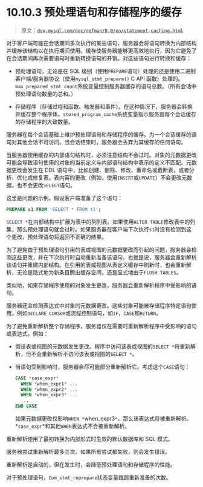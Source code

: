 # 10.10.3 预处理语句和存储程序的缓存

> 原文：[`dev.mysql.com/doc/refman/8.0/en/statement-caching.html`](https://dev.mysql.com/doc/refman/8.0/en/statement-caching.html)

对于客户端可能在会话期间多次执行的某些语句，服务器会将语句转换为内部结构并缓存该结构以在执行期间使用。缓存使服务器能够更高效地执行，因为它避免了在会话期间再次需要语句时重新转换语句的开销。对这些语句进行转换和缓存：

+   预处理语句，无论是在 SQL 级别（使用`PREPARE`语句）处理的还是使用二进制客户端/服务器协议（使用`mysql_stmt_prepare()` C API 函数）处理的。`max_prepared_stmt_count`系统变量控制服务器缓存的语句总数。（所有会话中预处理语句数量的总和。）

+   存储程序（存储过程和函数、触发器和事件）。在这种情况下，服务器会转换并缓存整个程序体。`stored_program_cache`系统变量指示服务器每个会话缓存的存储程序的大致数量。

服务器在每个会话基础上维护预处理语句和存储程序的缓存。为一个会话缓存的语句对其他会话不可访问。当会话结束时，服务器会丢弃为其缓存的任何语句。

当服务器使用缓存的内部语句结构时，必须注意结构不会过时。对象的元数据更改可能会导致语句使用的对象的当前定义与内部语句结构中表示的定义不匹配。元数据更改会发生在 DDL 语句中，比如创建、删除、修改、重命名或截断表，或者分析、优化或修复表。表内容的更改（例如，使用`INSERT`或`UPDATE`）不会更改元数据，也不会更改`SELECT`语句。

这里是问题的示例。假设客户端准备了这个语句：

```sql
PREPARE s1 FROM 'SELECT * FROM t1';
```

`SELECT *`在内部结构中扩展为表中的列列表。如果使用`ALTER TABLE`修改表中的列集，那么预处理语句就会过时。如果服务器在客户端下次执行`s1`时没有检测到这个更改，预处理语句将返回不正确的结果。

为了避免由于预处理语句引用的表或视图的元数据更改而引起的问题，服务器会检测这些更改，并在下次执行时自动重新准备该语句。也就是说，服务器会重新解析该语句并重建内部结构。在引用的表或视图从表定义缓存中刷新时，也会重新解析，无论是隐式地为新条目腾出缓存空间，还是显式地由于`FLUSH TABLES`。

类似地，如果存储程序使用的对象发生更改，服务器会重新解析程序中受影响的语句。

服务器还会检测表达式中对象的元数据更改。这些对象可能被存储程序特定语句使用，例如`DECLARE CURSOR`或流程控制语句，如`IF`，`CASE`和`RETURN`。

为了避免重新解析整个存储程序，服务器仅在需要时重新解析程序中受影响的语句或表达式。例如：

+   假设表或视图的元数据发生更改。程序中访问该表或视图的`SELECT *`将重新解析，但不会重新解析不访问该表或视图的`SELECT *`。

+   当语句受到影响时，服务器会尽可能部分重新解析它。考虑这个`CASE`语句：

    ```sql
    CASE *case_expr*
      WHEN *when_expr1* ...
      WHEN *when_expr2* ...
      WHEN *when_expr3* ...
      ...
    END CASE
    ```

    如果元数据更改仅影响`WHEN *`when_expr3`*`，那么该表达式将被重新解析。*`case_expr`*和其他`WHEN`表达式不会被重新解析。

重新解析使用了最初转换为内部形式时生效的默认数据库和 SQL 模式。

服务器尝试重新解析最多三次。如果所有尝试都失败，则会发生错误。

重新解析是自动的，但在发生时，会降低预处理语句和存储程序的性能。

对于预处理语句，`Com_stmt_reprepare`状态变量跟踪重新准备的次数。
